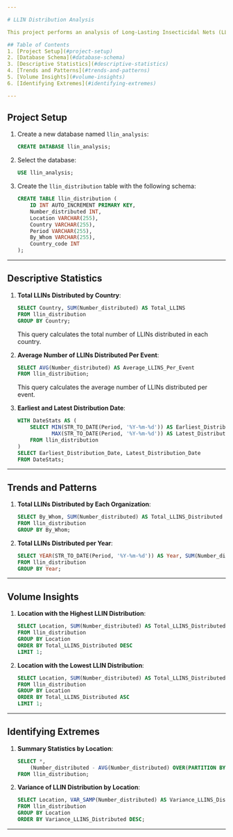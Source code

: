 ```yaml
---

# LLIN Distribution Analysis

This project performs an analysis of Long-Lasting Insecticidal Nets (LLIN) distribution across various locations and organizations. The aim is to provide insights into the distribution patterns, trends, and volume statistics.

## Table of Contents
1. [Project Setup](#project-setup)
2. [Database Schema](#database-schema)
3. [Descriptive Statistics](#descriptive-statistics)
4. [Trends and Patterns](#trends-and-patterns)
5. [Volume Insights](#volume-insights)
6. [Identifying Extremes](#identifying-extremes)

---
```


## Project Setup

1. Create a new database named `llin_analysis`:
   ```sql
   CREATE DATABASE llin_analysis;
   ```
   
2. Select the database:
   ```sql
   USE llin_analysis;
   ```

3. Create the `llin_distribution` table with the following schema:
   ```sql
   CREATE TABLE llin_distribution (
       ID INT AUTO_INCREMENT PRIMARY KEY,
       Number_distributed INT,
       Location VARCHAR(255),
       Country VARCHAR(255),
       Period VARCHAR(255),
       By_Whom VARCHAR(255),
       Country_code INT
   );
   ```

---

## Descriptive Statistics

1. **Total LLINs Distributed by Country**:
   ```sql
   SELECT Country, SUM(Number_distributed) AS Total_LLINS
   FROM llin_distribution
   GROUP BY Country;
   ```

   This query calculates the total number of LLINs distributed in each country.

2. **Average Number of LLINs Distributed Per Event**:
   ```sql
   SELECT AVG(Number_distributed) AS Average_LLINS_Per_Event
   FROM llin_distribution;
   ```

   This query calculates the average number of LLINs distributed per event.


3. **Earliest and Latest Distribution Date**:
   ```sql
   WITH DateStats AS (
       SELECT MIN(STR_TO_DATE(Period, '%Y-%m-%d')) AS Earliest_Distribution_Date,
              MAX(STR_TO_DATE(Period, '%Y-%m-%d')) AS Latest_Distribution_Date
       FROM llin_distribution
   )
   SELECT Earliest_Distribution_Date, Latest_Distribution_Date
   FROM DateStats;
   ```

---

## Trends and Patterns

1. **Total LLINs Distributed by Each Organization**:
   ```sql
   SELECT By_Whom, SUM(Number_distributed) AS Total_LLINS_Distributed
   FROM llin_distribution
   GROUP BY By_Whom;
   ```

2. **Total LLINs Distributed per Year**:
   ```sql
   SELECT YEAR(STR_TO_DATE(Period, '%Y-%m-%d')) AS Year, SUM(Number_distributed) AS Total_LLINS_Distributed
   FROM llin_distribution
   GROUP BY Year;
   ```

---

## Volume Insights

1. **Location with the Highest LLIN Distribution**:
   ```sql
   SELECT Location, SUM(Number_distributed) AS Total_LLINS_Distributed
   FROM llin_distribution
   GROUP BY Location
   ORDER BY Total_LLINS_Distributed DESC
   LIMIT 1;
   ```

2. **Location with the Lowest LLIN Distribution**:
   ```sql
   SELECT Location, SUM(Number_distributed) AS Total_LLINS_Distributed
   FROM llin_distribution
   GROUP BY Location
   ORDER BY Total_LLINS_Distributed ASC
   LIMIT 1;
   ```

---

## Identifying Extremes

1. **Summary Statistics by Location**:
   ```sql
   SELECT *,
       (Number_distributed - AVG(Number_distributed) OVER(PARTITION BY Location ORDER BY Period)) / STDDEV(Number_distributed) OVER(PARTITION BY Location ORDER BY Period) AS Z_Score
   FROM llin_distribution;
   ```

2. **Variance of LLIN Distribution by Location**:
   ```sql
   SELECT Location, VAR_SAMP(Number_distributed) AS Variance_LLINS_Distributed
   FROM llin_distribution
   GROUP BY Location
   ORDER BY Variance_LLINS_Distributed DESC;
   ```

---
